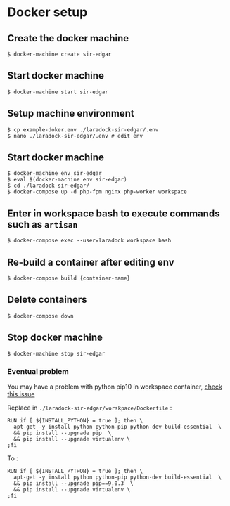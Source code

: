 # Docker setup

## Create the docker machine

```
$ docker-machine create sir-edgar
```

## Start docker machine
```
$ docker-machine start sir-edgar
```

## Setup machine environment
```
$ cp example-doker.env ./laradock-sir-edgar/.env
$ nano ./laradock-sir-edgar/.env # edit env
```

## Start docker machine
```
$ docker-machine env sir-edgar
$ eval $(docker-machine env sir-edgar)
$ cd ./laradock-sir-edgar/
$ docker-compose up -d php-fpm nginx php-worker workspace
```

## Enter in workspace bash to execute commands such as `artisan`
```
$ docker-compose exec --user=laradock workspace bash
```

## Re-build a container after editing env
```
$ docker-compose build {container-name}
```

## Delete containers
```
$ docker-compose down
```

## Stop docker machine
```
$ docker-machine stop sir-edgar
```

### Eventual problem
You may have a problem with python pip10 in workspace container,
[check this issue](https://github.com/pypa/pip/issues/5240)

Replace in `./laradock-sir-edgar/worskpace/Dockerfile` :
```
RUN if [ ${INSTALL_PYTHON} = true ]; then \
  apt-get -y install python python-pip python-dev build-essential  \
  && pip install --upgrade pip  \
  && pip install --upgrade virtualenv \
;fi
```

To :
```
RUN if [ ${INSTALL_PYTHON} = true ]; then \
  apt-get -y install python python-pip python-dev build-essential  \
  && pip install --upgrade pip==9.0.3  \
  && pip install --upgrade virtualenv \
;fi
``` 